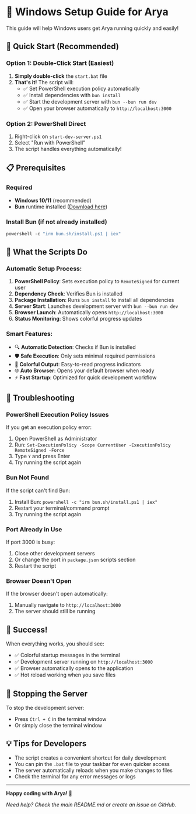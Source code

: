 # 🚀 Windows Setup Guide for Arya

This guide will help Windows users get Arya running quickly and easily!

## 🎯 Quick Start (Recommended)

### Option 1: Double-Click Start (Easiest)

1. **Simply double-click** the `start.bat` file
2. **That's it!** The script will:
   - ✅ Set PowerShell execution policy automatically
   - ✅ Install dependencies with `bun install`
   - ✅ Start the development server with `bun --bun run dev`
   - ✅ Open your browser automatically to `http://localhost:3000`

### Option 2: PowerShell Direct

1. Right-click on `start-dev-server.ps1`
2. Select "Run with PowerShell"
3. The script handles everything automatically!

## 📋 Prerequisites

### Required
- **Windows 10/11** (recommended)
- **Bun** runtime installed ([Download here](https://bun.sh/))

### Install Bun (if not already installed)
```powershell
powershell -c "irm bun.sh/install.ps1 | iex"
```

## 🔧 What the Scripts Do

### Automatic Setup Process:
1. **PowerShell Policy**: Sets execution policy to `RemoteSigned` for current user
2. **Dependency Check**: Verifies Bun is installed
3. **Package Installation**: Runs `bun install` to install all dependencies
4. **Server Start**: Launches development server with `bun --bun run dev`
5. **Browser Launch**: Automatically opens `http://localhost:3000`
6. **Status Monitoring**: Shows colorful progress updates

### Smart Features:
- 🔍 **Automatic Detection**: Checks if Bun is installed
- 🛡️ **Safe Execution**: Only sets minimal required permissions
- 🎨 **Colorful Output**: Easy-to-read progress indicators
- 🌐 **Auto Browser**: Opens your default browser when ready
- ⚡ **Fast Startup**: Optimized for quick development workflow

## 🚨 Troubleshooting

### PowerShell Execution Policy Issues
If you get an execution policy error:
1. Open PowerShell as Administrator
2. Run: `Set-ExecutionPolicy -Scope CurrentUser -ExecutionPolicy RemoteSigned -Force`
3. Type `Y` and press Enter
4. Try running the script again

### Bun Not Found
If the script can't find Bun:
1. Install Bun: `powershell -c "irm bun.sh/install.ps1 | iex"`
2. Restart your terminal/command prompt
3. Try running the script again

### Port Already in Use
If port 3000 is busy:
1. Close other development servers
2. Or change the port in `package.json` scripts section
3. Restart the script

### Browser Doesn't Open
If the browser doesn't open automatically:
1. Manually navigate to `http://localhost:3000`
2. The server should still be running

## 🎉 Success!

When everything works, you should see:
- ✅ Colorful startup messages in the terminal
- ✅ Development server running on `http://localhost:3000`
- ✅ Browser automatically opens to the application
- ✅ Hot reload working when you save files

## 🛑 Stopping the Server

To stop the development server:
- Press `Ctrl + C` in the terminal window
- Or simply close the terminal window

## 💡 Tips for Developers

- The script creates a convenient shortcut for daily development
- You can pin the `.bat` file to your taskbar for even quicker access
- The server automatically reloads when you make changes to files
- Check the terminal for any error messages or logs

---

**Happy coding with Arya! 🎈**

*Need help? Check the main README.md or create an issue on GitHub.*